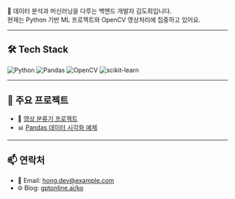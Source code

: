 🎯 데이터 분석과 머신러닝을 다루는 백엔드 개발자 김도희입니다.  
현재는 Python 기반 ML 프로젝트와 OpenCV 영상처리에 집중하고 있어요.

---

## 🛠 Tech Stack
![Python](https://img.shields.io/badge/Python-3776AB?style=for-the-badge&logo=python&logoColor=white)
![Pandas](https://img.shields.io/badge/Pandas-150458?style=for-the-badge&logo=pandas&logoColor=white)
![OpenCV](https://img.shields.io/badge/OpenCV-5C3EE8?style=for-the-badge&logo=opencv&logoColor=white)
![scikit-learn](https://img.shields.io/badge/scikit--learn-F7931E?style=for-the-badge&logo=scikit-learn&logoColor=white)

---

## 🔗 주요 프로젝트
- 🎥 [영상 분류기 프로젝트](https://github.com/username/video-classifier)
- 📊 [Pandas 데이터 시각화 예제](https://github.com/username/pandas-viz)

---

## 📫 연락처
- 📧 Email: hong.dev@example.com  
- 🌐 Blog: [gptonline.ai/ko](https://gptonline.ai/ko/)


<!--
**DOEABLE/DOEABLE** is a ✨ _special_ ✨ repository because its `README.md` (this file) appears on your GitHub profile.

Here are some ideas to get you started:

- 🔭 I’m currently working on ...
- 🌱 I’m currently learning ...
- 👯 I’m looking to collaborate on ...
- 🤔 I’m looking for help with ...
- 💬 Ask me about ...
- 📫 How to reach me: ...
- 😄 Pronouns: ...
- ⚡ Fun fact: ...
-->

